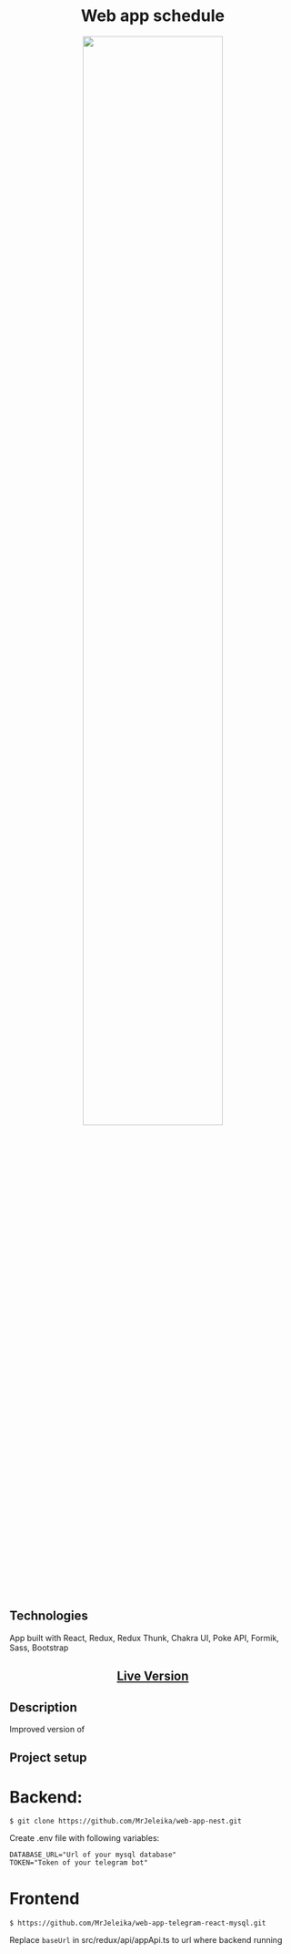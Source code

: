 <h1 align="center">Web app schedule</h1>
<p align="center"><img  src="./readme_assets/main.png" width="70%"></p>

## Technologies
<p>
  App built with React, Redux, Redux Thunk, Chakra UI, Poke API, Formik, Sass, Bootstrap
</p>
<h2 align="center"><a  href="https://t.me/pi123schedule_bot">Live Version</a></h2>

## Description
Improved version of 

## Project setup

# Backend:
```
$ git clone https://github.com/MrJeleika/web-app-nest.git
```
Create .env file with following variables:
```
DATABASE_URL="Url of your mysql database"
TOKEN="Token of your telegram bot"
```


# Frontend
```
$ https://github.com/MrJeleika/web-app-telegram-react-mysql.git
```
Replace `baseUrl` in src/redux/api/appApi.ts to url where backend running

